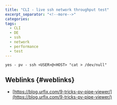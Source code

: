 ```yaml
---
title: "CLI - live ssh network throughput test"
excerpt_separator: "<!--more-->"
categories:
tags:
  - CLI
  - DE
  - ssh
  - network
  - performance
  - test
---
```



```
yes - pv - ssh <USER>@<HOST> "cat > /dev/null"
```

## Weblinks {#weblinks}

* [https://blog.urfix.com/9-tricks-pv-pipe-viewer/](https://blog.urfix.com/9-tricks-pv-pipe-viewer/)



